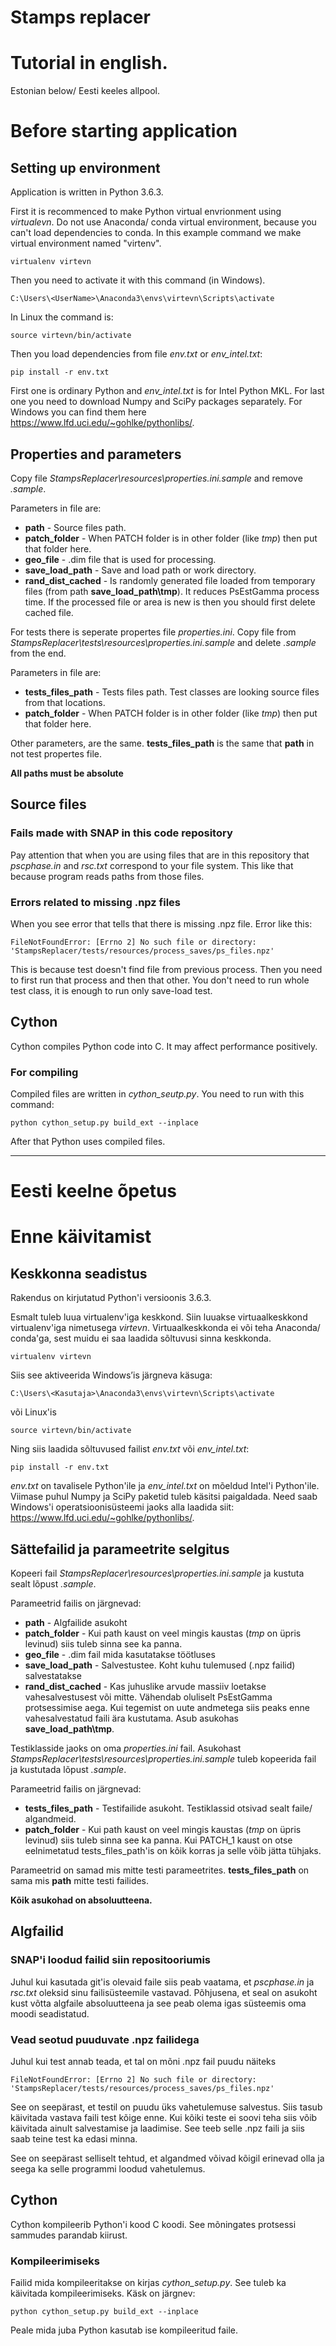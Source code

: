 # Stamps replacer

# Tutorial in english.

Estonian below/ Eesti keeles allpool.

# Before starting application 

## Setting up environment

Application is written in Python 3.6.3.

First it is recommenced to make Python virtual envrionment using _virtualevn_. Do not use 
Anaconda/ conda virtual environment, because you can't load dependencies to conda. In this example 
command we make virtual environment named "virtenv".
 
`virtualenv virtevn`

Then you need to activate it with this command (in Windows).

`C:\Users\<UserName>\Anaconda3\envs\virtevn\Scripts\activate`

In Linux the command is:

`source virtevn/bin/activate`

Then you load dependencies from file  _env.txt_ or _env\_intel.txt_:

`pip install -r env.txt`

First one is ordinary Python and _env\_intel.txt_ is for Intel Python MKL. For last one you need to 
download Numpy and SciPy packages separately. For Windows you can find them here 
https://www.lfd.uci.edu/~gohlke/pythonlibs/.

## Properties and parameters

Copy file _StampsReplacer\resources\properties.ini.sample_ and remove _.sample_.

Parameters in file are:
* __path__ - Source files path.
* __patch_folder__ - When PATCH folder is in other folder (like _tmp_) then put that folder here.
* __geo_file__ - .dim file that is used for processing.
* __save_load_path__ - Save and load path or work directory. 
* __rand_dist_cached__ - Is randomly generated file loaded from temporary files (from 
path __save_load_path\tmp__). It reduces PsEstGamma process time. If the processed file or area is 
new is then you should first delete cached file.

For tests there is seperate propertes file _properties.ini_. Copy file from 
_StampsReplacer\tests\resources\properties.ini.sample_ and delete _.sample_ from the end.

Parameters in file are:
* __tests_files_path__ - Tests files path. Test classes are looking source files from that locations.
* __patch_folder__ - When PATCH folder is in other folder (like _tmp_) then put that folder here.

Other parameters, are the same. __tests_files_path__ is the same that __path__ in not test propertes file. 

__All paths must be absolute__

## Source files

### Fails made with SNAP in this code repository

Pay attention that when you are using files that are in this repository that _pscphase.in_ and _rsc.txt_
correspond to your file system. This like that because program reads paths from those files.

### Errors related to missing .npz files

When you see error that tells that there is missing .npz file. Error like this:

`FileNotFoundError: [Errno 2] No such file or directory: 'StampsReplacer/tests/resources/process_saves/ps_files.npz'`

This is because test doesn't find file from previous process. Then you need to first run that 
process and then that other. You don't need to run whole test class, it is enough to run only save-load test.

## Cython

Cython compiles Python code into C. It may affect performance positively.

### For compiling

Compiled files are written in _cython_seutp.py_. You need to run with this command:

`python cython_setup.py build_ext --inplace`

After that Python uses compiled files.

---

# Eesti keelne õpetus

# Enne käivitamist

## Keskkonna seadistus

Rakendus on kirjutatud Python'i versioonis 3.6.3.

Esmalt tuleb luua virtualenv'iga keskkond. Siin luuakse virtuaalkeskkond virtualenv'iga nimetusega
_virtevn_. Virtuaalkeskkonda ei või teha Anaconda/ conda'ga, sest muidu ei saa laadida sõltuvusi sinna keskkonda.

`virtualenv virtevn`

Siis see aktiveerida Windows’is järgneva käsuga:

`C:\Users\<Kasutaja>\Anaconda3\envs\virtevn\Scripts\activate`

või Linux'is

`source virtevn/bin/activate`

Ning siis laadida sõltuvused failist _env.txt_ või _env\_intel.txt_:

`pip install -r env.txt`

_env.txt_ on tavalisele Python'ile ja _env\_intel.txt_ on mõeldud Intel'i Python'ile. 
Viimase puhul Numpy ja SciPy paketid tuleb käsitsi paigaldada. Need saab Windows'i 
operatsioonisüsteemi jaoks alla laadida siit: https://www.lfd.uci.edu/~gohlke/pythonlibs/.

## Sättefailid ja parameetrite selgitus

Kopeeri fail _StampsReplacer\resources\properties.ini.sample_ ja kustuta sealt lõpust _.sample_.

Parameetrid failis on järgnevad:
* __path__ - Algfailide asukoht
* __patch_folder__ - Kui path kaust on veel mingis kaustas (_tmp_ on üpris levinud) siis tuleb sinna see ka panna.
* __geo_file__ - .dim fail mida kasutatakse töötluses
* __save_load_path__ - Salvestustee. Koht kuhu tulemused (.npz failid) salvestatakse 
* __rand_dist_cached__ - Kas juhuslike arvude massiiv loetakse vahesalvestusest või mitte. 
Vähendab oluliselt PsEstGamma protsessimise aega. Kui tegemist on uute andmetega siis peaks enne 
vahesalvestatud faili ära kustutama. Asub asukohas __save_load_path\tmp__.

Testiklasside jaoks on oma _properties.ini_ fail. Asukohast _StampsReplacer\tests\resources\properties.ini.sample_ tuleb kopeerida fail ja 
kustutada lõpust _.sample_.

Parameetrid failis on järgnevad:
* __tests_files_path__ - Testifailide asukoht. Testiklassid otsivad sealt faile/ algandmeid.
* __patch_folder__ - Kui path kaust on veel mingis kaustas (_tmp_ on üpris levinud) siis tuleb sinna see ka panna. 
Kui PATCH_1 kaust on otse eelnimetatud tests_files_path'is on kõik korras ja selle võib jätta tühjaks.

Parameetrid on samad mis mitte testi parameetrites. __tests_files_path__ on sama mis __path__ mitte testi failides.

__Kõik asukohad on absoluutteena.__   

## Algfailid

### SNAP'i loodud failid siin repositooriumis

Juhul kui kasutada git'is olevaid faile siis peab vaatama, et _pscphase.in_ ja _rsc.txt_ oleksid sinu failisüsteemile vastavad. 
Põhjusena, et seal on asukoht kust võtta algfaile absoluutteena ja see peab olema igas süsteemis oma moodi seadistatud.

### Vead seotud puuduvate .npz failidega

Juhul kui test annab teada, et tal on mõni .npz fail puudu näiteks

`FileNotFoundError: [Errno 2] No such file or directory: 'StampsReplacer/tests/resources/process_saves/ps_files.npz'`

See on seepärast, et testil on puudu üks vahetulemuse salvestus. Siis tasub käivitada vastava faili test kõige enne. 
Kui kõiki teste ei soovi teha siis võib käivitada ainult salvestamise ja laadimise. See teeb selle .npz faili ja siis saab 
teine test ka edasi minna. 

See on seepärast selliselt tehtud, et algandmed võivad kõigil erinevad olla ja seega ka selle programmi loodud vahetulemus.  

## Cython

Cython kompileerib Python'i kood C koodi. See mõningates protsessi sammudes parandab kiirust.

### Kompileerimiseks

Failid mida kompileeritakse on kirjas _cython_setup.py_. See tuleb ka käivitada kompileerimiseks. Käsk on järgnev:

`python cython_setup.py build_ext --inplace`

Peale mida juba Python kasutab ise kompileeritud faile.